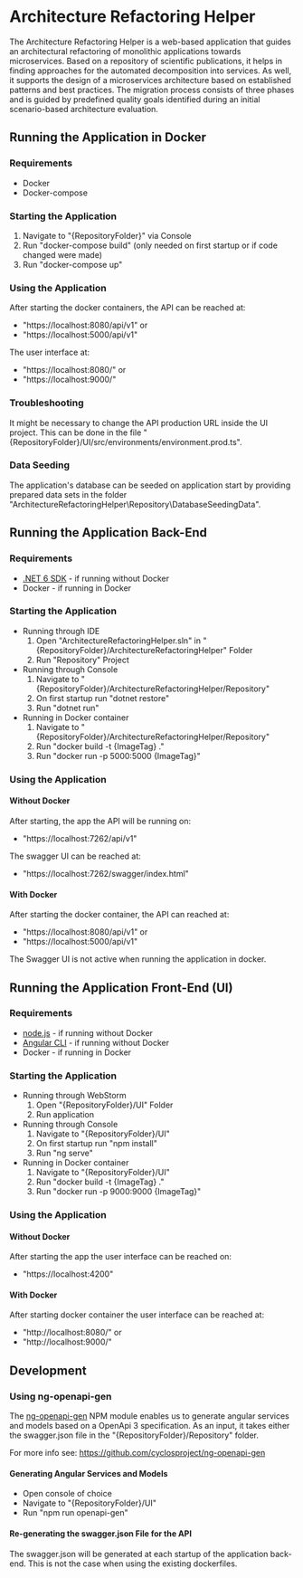 # Architecture Refactoring Helper

The Architecture Refactoring Helper is a web-based application that guides an architectural refactoring of monolithic applications towards microservices. Based on a repository of scientific publications, it helps in finding approaches for the automated decomposition into services. As well, it supports the design of a microservices architecture based on established patterns and best practices. The migration process consists of three phases and is guided by predefined quality goals identified during an initial scenario-based architecture evaluation.

## Running the Application in Docker

### Requirements

- Docker
- Docker-compose

### Starting the Application

1. Navigate to "{RepositoryFolder}" via Console
2. Run "docker-compose build" (only needed on first startup or if code changed were made)
3. Run "docker-compose up"

### Using the Application

After starting the docker containers, the API can be reached at:
- "https://localhost:8080/api/v1" or 
- "https://localhost:5000/api/v1" 

The user interface at:
- "https://localhost:8080/" or
- "https://localhost:9000/"

### Troubleshooting

It might be necessary to change the API production URL inside the UI project.
This can be done in the file "{RepositoryFolder}/UI/src/environments/environment.prod.ts".

### Data Seeding

The application's database can be seeded on application start by providing prepared data sets in the folder
"ArchitectureRefactoringHelper\Repository\DatabaseSeedingData".

## Running the Application Back-End

### Requirements

- [.NET 6 SDK](https://dotnet.microsoft.com/en-us/download/dotnet) - if running without Docker
- Docker - if running in Docker

### Starting the Application

- Running through IDE
    1. Open "ArchitectureRefactoringHelper.sln" in "{RepositoryFolder}/ArchitectureRefactoringHelper" Folder
    2. Run "Repository" Project
- Running through Console
    1. Navigate to "{RepositoryFolder}/ArchitectureRefactoringHelper/Repository"
    2. On first startup run "dotnet restore"
    3. Run "dotnet run"
- Running in Docker container
    1. Navigate to "{RepositoryFolder}/ArchitectureRefactoringHelper/Repository"
    2. Run "docker build -t {ImageTag} ."
    3. Run "docker run -p 5000:5000 {ImageTag}"

### Using the Application

#### Without Docker
After starting, the app the API will be running on:
- "https://localhost:7262/api/v1" 

The swagger UI can be reached at:
- "https://localhost:7262/swagger/index.html"

#### With Docker
After starting the docker container, the API can reached at:
- "https://localhost:8080/api/v1" or 
- "https://localhost:5000/api/v1" 

The Swagger UI is not active when running the application in docker.

## Running the Application Front-End (UI)

### Requirements

- [node.js](https://nodejs.org/en/download) - if running without Docker
- [Angular CLI](https://angular.io/cli) - if running without Docker
- Docker - if running in Docker

### Starting the Application

- Running through WebStorm
    1. Open "{RepositoryFolder}/UI" Folder
    2. Run application
- Running through Console
    1. Navigate to "{RepositoryFolder}/UI"
    2. On first startup run "npm install"
    3. Run "ng serve"
- Running in Docker container
    1. Navigate to "{RepositoryFolder}/UI"
    2. Run "docker build -t {ImageTag} ."
    3. Run "docker run -p 9000:9000 {ImageTag}"

### Using the Application

#### Without Docker
After starting the app the user interface can be reached on:
- "https://localhost:4200"

#### With Docker
After starting docker container the user interface can be reached at:
- "http://localhost:8080/" or
- "http://localhost:9000/"

## Development

### Using ng-openapi-gen

The [ng-openapi-gen](https://github.com/cyclosproject/ng-openapi-gen) NPM module enables us to generate angular services and models based on a OpenApi 3 specification.
As an input, it takes either the swagger.json file in the "{RepositoryFolder}/Repository" folder.

For more info see: https://github.com/cyclosproject/ng-openapi-gen

#### Generating Angular Services and Models

- Open console of choice
- Navigate to "{RepositoryFolder}/UI"
- Run "npm run openapi-gen"

#### Re-generating the swagger.json File for the API

The swagger.json will be generated at each startup of the application back-end.
This is not the case when using the existing dockerfiles.
